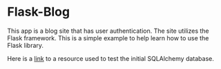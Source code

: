 # Flask-Blog

This app is a blog site that has user authentication.  The site utilizes the Flask framework.  This is a simple example to help learn how to use the Flask library.

Here is a [link](resources/db-testing.md) to a resource used to test the initial SQLAlchemy database.
